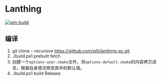 # Lanthing
[![win-build](https://github.com/pjlt/lanthing-pc/actions/workflows/win-build.yml/badge.svg)](https://github.com/pjlt/lanthing-pc/actions/workflows/win-build.yml)

## 编译
1. git clone --recursive https://github.com/pjlt/lanthing-pc.git
2. ./build.ps1 prebuilt fetch
3. 创建一个`options-user.cmake`文件，将`options-default.cmake`的内容拷贝进去，根据自身情况修改其中的默认值。
4. ./build.ps1 build Release

